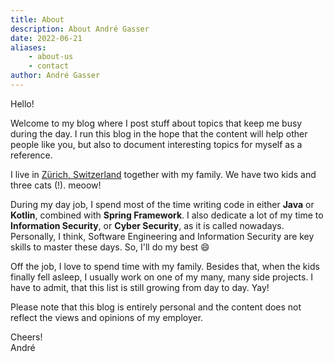 ```yaml
---
title: About
description: About André Gasser
date: 2022-06-21
aliases: 
    - about-us
    - contact
author: André Gasser
---
```


Hello!

Welcome to my blog where I post stuff about topics that keep me busy during the day. I run this blog in the hope that the content will help other people like you, but also to document interesting topics for myself as a reference.

I live in [Zürich, Switzerland](https://www.google.ch/maps/place/Z%C3%BCrich "Zürich, Switzerland") together with my family. We have two kids and three cats (!). meoow!

During my day job, I spend most of the time writing code in either **Java** or **Kotlin**, combined with **Spring Framework**. I also dedicate a lot of my time to **Information Security**, or **Cyber Security**, as it is called nowadays. Personally, I think, Software Engineering and Information Security are key skills to master these days. So, I'll do my best :smile:

Off the job, I love to spend time with my family. Besides that, when the kids finally fell asleep, I usually work on one of my many, many side projects. I have to admit, that this list is still growing from day to day. Yay!

Please note that this blog is entirely personal and the content does not reflect the views and opinions of my employer.

Cheers!\
André